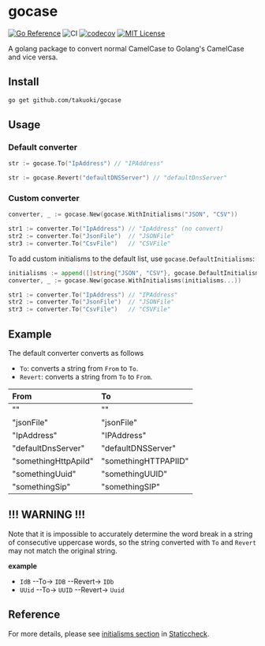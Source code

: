 # gocase

[![Go Reference](https://pkg.go.dev/badge/github.com/takuoki/gocase.svg)](https://pkg.go.dev/github.com/takuoki/gocase)
![CI](https://github.com/takuoki/gocase/actions/workflows/auto-test.yml/badge.svg)
[![codecov](https://codecov.io/gh/takuoki/gocase/branch/main/graph/badge.svg?token=s2jxPXhDjF)](https://codecov.io/gh/takuoki/gocase)
[![MIT License](http://img.shields.io/badge/license-MIT-blue.svg?style=flat)](LICENSE)

A golang package to convert normal CamelCase to Golang's CamelCase and vice versa.

## Install

```bash
go get github.com/takuoki/gocase
```

## Usage

### Default converter

```go
str := gocase.To("IpAddress") // "IPAddress"
```

```go
str := gocase.Revert("defaultDNSServer") // "defaultDnsServer"
```

### Custom converter

```go
converter, _ := gocase.New(gocase.WithInitialisms("JSON", "CSV"))

str1 := converter.To("IpAddress") // "IpAddress" (no convert)
str2 := converter.To("JsonFile")  // "JSONFile"
str3 := converter.To("CsvFile")   // "CSVFile"
```

To add custom initialisms to the default list, use `gocase.DefaultInitialisms`:

```go
initialisms := append([]string{"JSON", "CSV"}, gocase.DefaultInitialisms...)
converter, _ := gocase.New(gocase.WithInitialisms(initialisms...))

str1 := converter.To("IpAddress") // "IPAddress"
str2 := converter.To("JsonFile")  // "JSONFile"
str3 := converter.To("CsvFile")   // "CSVFile"
```

## Example

The default converter converts as follows

- `To`: converts a string from `From` to `To`.
- `Revert`: converts a string from `To` to `From`.

| From                 | To                   |
| :------------------- | :------------------- |
| ""                   | ""                   |
| "jsonFile"           | "jsonFile"           |
| "IpAddress"          | "IPAddress"          |
| "defaultDnsServer"   | "defaultDNSServer"   |
| "somethingHttpApiId" | "somethingHTTPAPIID" |
| "somethingUuid"      | "somethingUUID"      |
| "somethingSip"       | "somethingSIP"       |

## !!! WARNING !!!

Note that it is impossible to accurately determine the word break in a string of consecutive uppercase words,
so the string converted with `To` and `Revert` may not match the original string.

**example**

- `IdB` --To-> `IDB` --Revert-> `IDb`
- `UUid` --To-> `UUID` --Revert-> `Uuid`

## Reference

For more details, please see [initialisms section](https://staticcheck.io/docs/configuration/options/#initialisms) in [Staticcheck](https://staticcheck.io/).
